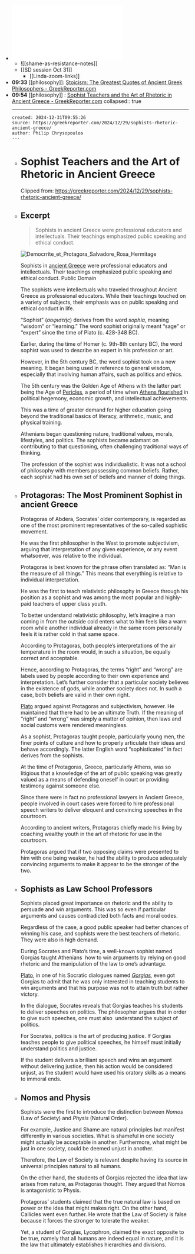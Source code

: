 - ![Shame-As-Resistance---Oct-6-2024---7-37-PM-8fd01_ocr.pdf](../assets/Shame-As-Resistance---Oct-6-2024---7-37-PM-8fd01_ocr_1730384237577_0.pdf)
	- ![[shame-as-resistance-notes]]
	- [[SD session Oct 31]]
		- [[Linda-zoom-links]]
- **09:33** [[philosophy]]:  [Stoicism: The Greatest Quotes of Ancient Greek Philosophers - GreekReporter.com](https://greekreporter.com/2024/12/31/greatest-quotes-ancient-greece-stoic-philosophers/)
- **09:54** [[philosophy]] :  [Sophist Teachers and the Art of Rhetoric in Ancient Greece - GreekReporter.com](https://greekreporter.com/2024/12/29/sophists-rhetoric-ancient-greece/)
  collapsed:: true
	- ---
	  created: 2024-12-31T09:55:26
	  source: https://greekreporter.com/2024/12/29/sophists-rhetoric-ancient-greece/
	  author: Philip Chrysopoulos
	  ---
	- # Sophist Teachers and the Art of Rhetoric in Ancient Greece
	  
	  Clipped from: https://greekreporter.com/2024/12/29/sophists-rhetoric-ancient-greece/
	- ## Excerpt
	  
	  > Sophists in ancient Greece were professional educators and intellectuals. Their teachings emphasized public speaking and ethical conduct.
	  
	  ![Democrrite_et_Protagora_Salvadore_Rosa_Hermitage](https://greekreporter.com/wp-content/uploads/2023/10/Salvator_Rosa_-_Democrite_et_Protagoras.jpg)
	  
	  Sophists in [ancient Greece](https://greekreporter.com/ancient-greece/ "Ancient Greece") were professional educators and intellectuals. Their teachings emphasized public speaking and ethical conduct. Public Domain
	  
	  The sophists were intellectuals who traveled throughout Ancient Greece as professional educators. While their teachings touched on a variety of subjects, their emphasis was on public speaking and ethical conduct in life.
	  
	  “Sophist” (_σοφιστής_) derives from the word _sophia,_ meaning “wisdom” or “learning.” The word sophist originally meant “sage” or “expert” since the time of Plato (c. 428-348 BC).
	  
	  Earlier, during the time of Homer (c. 9th-8th century BC), the word sophist was used to describe an expert in his profession or art.
	  
	  However, in the 5th century BC, the word sophist took on a new meaning. It began being used in reference to general wisdom, especially that involving human affairs, such as politics and ethics.
	  
	  The 5th century was the Golden Age of Athens with the latter part being the Age of [Pericles](https://greekreporter.com/2023/05/22/pericles-democracy-ancient-greek/), a period of time when [Athens flourished](https://greekreporter.com/2022/12/07/everyday-life-ancient-athens/) in political hegemony, economic growth, and intellectual achievements.
	  
	  This was a time of greater demand for higher education going beyond the traditional basics of literacy, arithmetic, music, and physical training.
	  
	  Athenians began questioning nature, traditional values, morals, lifestyles, and politics. The sophists became adamant on contributing to that questioning, often challenging traditional ways of thinking.
	  
	  The profession of the sophist was individualistic. It was not a school of philosophy with members possessing common beliefs. Rather, each sophist had his own set of beliefs and manner of doing things.
	- ## Protagoras: The Most Prominent Sophist in ancient Greece
	  
	  Protagoras of Abdera, Socrates’ older contemporary, is regarded as one of the most prominent representatives of the so-called sophistic movement.
	  
	  He was the first philosopher in the West to promote subjectivism, arguing that interpretation of any given experience, or any event whatsoever, was relative to the individual.
	  
	  Protagoras is best known for the phrase often translated as: “Man is the measure of all things.” This means that everything is relative to individual interpretation.
	  
	  He was the first to teach relativistic philosophy in Greece through his position as a sophist and was among the most popular and highly-paid teachers of upper class youth.
	  
	  To better understand relativistic philosophy, let’s imagine a man coming in from the outside cold enters what to him feels like a warm room while another individual already in the same room personally feels it is rather cold in that same space.
	  
	  According to Protagoras, both people’s interpretations of the air temperature in the room would, in such a situation, be equally correct and acceptable.
	  
	  Hence, according to Protagoras, the terms “right” and “wrong” are labels used by people according to their own experience and interpretation. Let’s further consider that a particular society believes in the existence of gods, while another society does not. In such a case, both beliefs are valid in their own right.
	  
	  [Plato](https://greekreporter.com/2023/10/26/plato-academy-athens-first-university-world/) argued against Protagoras and subjectivism, however. He maintained that there had to be an ultimate Truth. If the meaning of “right” and “wrong” was simply a matter of opinion, then laws and social customs were rendered meaningless.
	  
	  As a sophist, Protagoras taught people, particularly young men, the finer points of culture and how to properly articulate their ideas and behave accordingly. The latter English word “sophisticated” in fact derives from the sophists.
	  
	  At the time of Protagoras, Greece, particularly Athens, was so litigious that a knowledge of the art of public speaking was greatly valued as a means of defending oneself in court or providing testimony against someone else.
	  
	  Since there were in fact no professional lawyers in Ancient Greece, people involved in court cases were forced to hire professional speech writers to deliver eloquent and convincing speeches in the courtroom.
	  
	  According to ancient writers, Protagoras chiefly made his living by coaching wealthy youth in the art of rhetoric for use in the courtroom.
	  
	  Protagoras argued that if two opposing claims were presented to him with one being weaker, he had the ability to produce adequately convincing arguments to make it appear to be the stronger of the two.
	- ## Sophists as Law School Professors
	  
	  Sophists placed great importance on rhetoric and the ability to persuade and win arguments. This was so even if particular arguments and causes contradicted both facts and moral codes.
	  
	  Regardless of the case, a good public speaker had better chances of winning his case, and sophists were the best teachers of rhetoric. They were also in high demand.
	  
	  During Socrates and Plato’s time, a well-known sophist named Gorgias taught Athenians  how to win arguments by relying on good rhetoric and the manipulation of the law to one’s advantage.
	  
	  [Plato](https://greekreporter.com/2023/09/02/platonic-love-greek-philosopher-plato/), in one of his Socratic dialogues named _[Gorgias](https://en.wikipedia.org/wiki/Gorgias_(dialogue)),_ even got Gorgias to admit that he was only interested in teaching students to win arguments and that his purpose was not to attain truth but rather victory.
	  
	  In the dialogue, Socrates reveals that Gorgias teaches his students to deliver speeches on politics. The philosopher argues that in order to give such speeches, one must also  understand the subject of politics.
	  
	  For Socrates, politics is the art of producing justice. If Gorgias teaches people to give political speeches, he himself must initially understand politics and justice.
	  
	  If the student delivers a brilliant speech and wins an argument without delivering justice, then his action would be considered unjust, as the student would have used his oratory skills as a means to immoral ends.
	- ## Nomos and Physis
	  
	  Sophists were the first to introduce the distinction between _Nomos_ (Law of Society) and _Physis_ (Natural Order).
	  
	  For example, Justice and Shame are natural principles but manifest differently in various societies. What is shameful in one society might actually be acceptable in another. Furthermore, what might be just in one society, could be deemed unjust in another.
	  
	  Therefore, the Law of Society is relevant despite having its source in universal principles natural to all humans.
	  
	  On the other hand, the students of Gorgias rejected the idea that law arises from nature, as Protagoras thought. They argued that Nomos is antagonistic to Physis.
	  
	  Protagoras’ students claimed that the true natural law is based on power or the idea that might makes right. On the other hand, Callicles went even further. He wrote that the Law of Society is false because it forces the stronger to tolerate the weaker.
	  
	  Yet, a student of Gorgias, Lycophron, claimed the exact opposite to be true, namely that all humans are indeed equal in nature, and it is the law that ultimately establishes hierarchies and divisions.